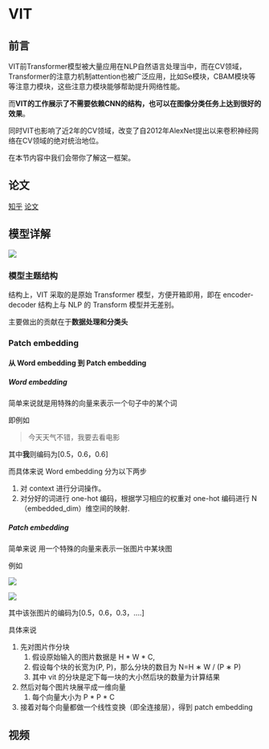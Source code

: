 # VIT

## 前言

   VIT前Transformer模型被大量应用在NLP自然语言处理当中，而在CV领域，Transformer的注意力机制attention也被广泛应用，比如Se模块，CBAM模块等等注意力模块，这些注意力模块能够帮助提升网络性能。
   
   而<strong>VIT的工作展示了不需要依赖CNN的结构，也可以在图像分类任务上达到很好的效果</strong>。
   
   同时VIT也影响了近2年的CV领域，改变了自2012年AlexNet提出以来卷积神经网络在CV领域的绝对统治地位。


在本节内容中我们会带你了解这一框架。

## 论文

[知乎](https://zhuanlan.zhihu.com/p/356155277)
[论文](https://arxiv.org/abs/2010.11929)

## 模型详解

![](https://pic-hdu-cs-wiki-1307923872.cos.ap-shanghai.myqcloud.com/boxcn1wqKtwBc6MCJDm7ehvhXac.png)

### 模型主题结构

结构上，VIT 采取的是原始 Transformer 模型，方便开箱即用，即在 encoder-decoder 结构上与 NLP 的 Transform 模型并无差别。

主要做出的贡献在于<strong>数据处理和分类头</strong>

### Patch embedding

#### 从 Word embedding 到 Patch embedding

##### Word embedding

简单来说就是用特殊的向量来表示一个句子中的某个词

即例如

> 今天天气不错，我要去看电影

其中<strong>我</strong>则编码为[0.5，0.6，0.6]

而具体来说 Word embedding 分为以下两步

1. 对 context 进行分词操作。
2. 对分好的词进行 one-hot 编码，根据学习相应的权重对 one-hot 编码进行 N（embedded_dim）维空间的映射.

##### Patch embedding

简单来说 用一个特殊的向量来表示一张图片中某块图

例如

![](https://pic-hdu-cs-wiki-1307923872.cos.ap-shanghai.myqcloud.com/boxcn1szLG4Y4s0UkY3kkW18Xoc.png)

![](https://pic-hdu-cs-wiki-1307923872.cos.ap-shanghai.myqcloud.com/boxcnv2inISAGi2xOauc3pxKpCb.png)

其中该张图片的编码为[0.5，0.6，0.3，....]

具体来说

1. 先对图片作分块
   1. 假设原始输入的图片数据是 H * W * C,
   2. 假设每个块的长宽为(P, P)，那么分块的数目为 N=H ∗ W / (P ∗ P)
   3. 其中 vit 的分块是定下每一块的大小然后块的数量为计算结果
2. 然后对每个图片块展平成一维向量
   1. 每个向量大小为 P * P * C
3. 接着对每个向量都做一个线性变换（即全连接层），得到 patch embedding


## 视频

<Bilibili bvid='BV15P4y137jb'/>
